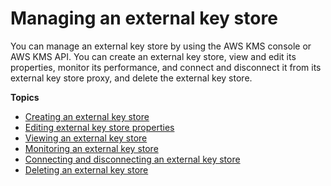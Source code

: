 # Managing an external key store<a name="keystore-external-manage"></a>

You can manage an external key store by using the AWS KMS console or AWS KMS API\. You can create an external key store, view and edit its properties, monitor its performance, and connect and disconnect it from its external key store proxy, and delete the external key store\.

**Topics**
+ [Creating an external key store](create-xks-keystore.md)
+ [Editing external key store properties](update-xks-keystore.md)
+ [Viewing an external key store](view-xks-keystore.md)
+ [Monitoring an external key store](xks-monitoring.md)
+ [Connecting and disconnecting an external key store](xks-connect-disconnect.md)
+ [Deleting an external key store](delete-xks.md)